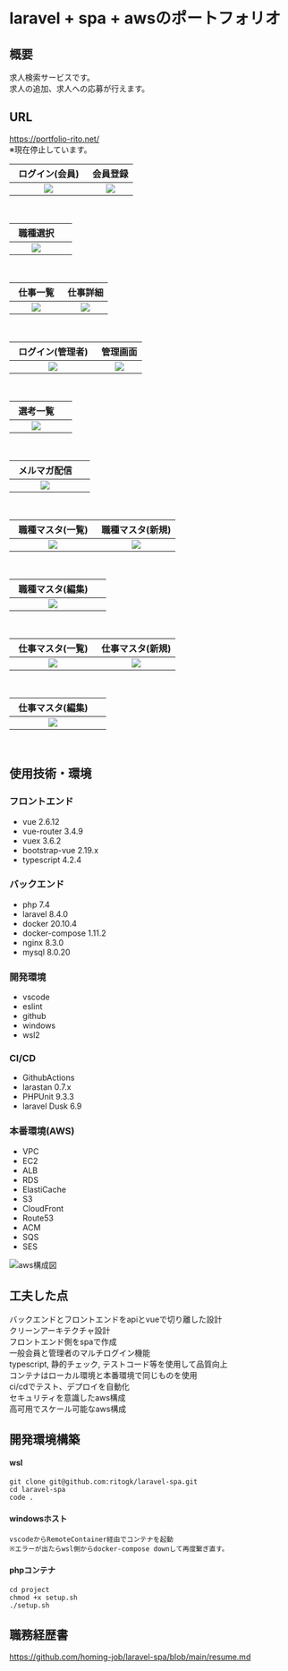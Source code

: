 # laravel + spa + awsのポートフォリオ

## 概要
求人検索サービスです。<br>
求人の追加、求人への応募が行えます。

## URL
https://portfolio-rito.net/<br>
※現在停止しています。

| ログイン(会員)　|会員登録  |
| :----: | :----: |
| <img src="https://user-images.githubusercontent.com/72111956/128485140-f79f1455-1c1d-40f0-815c-1a14431821a2.png">   | <img src="https://user-images.githubusercontent.com/72111956/128484253-74ea0ff4-58dd-4de8-813a-d13bd3c83a74.png">   |
<br>

| 職種選択　|  |
| :----: | :----: |
| <img src="https://user-images.githubusercontent.com/72111956/128484272-acff4141-c1ca-442a-9e7a-cc6bde9c1402.png">   |   |
<br>

| 仕事一覧　|仕事詳細  |
| :----: | :----: |
| <img src="https://user-images.githubusercontent.com/72111956/128484261-4b470a56-a841-4821-84ec-223fa16040f3.png">   | <img src="https://user-images.githubusercontent.com/72111956/128484855-6db556c5-9e55-411b-9216-38d152b93f2c.png">   |
<br>

| ログイン(管理者)　|管理画面  |
| :----: | :----: |
| <img src="https://user-images.githubusercontent.com/72111956/128485143-120a0c14-0239-44b7-acb8-8160f09dc440.png">   | <img src="https://user-images.githubusercontent.com/72111956/120468483-3dae8100-c3dc-11eb-85fb-c2f95b207100.PNG">   |
<br>

| 選考一覧　|  |
| :----: | :----: |
| <img src="https://user-images.githubusercontent.com/72111956/120408952-f77d0180-c38a-11eb-933e-57bd51f473cb.png">   |   |
<br>

| メルマガ配信　|  |
| :----: | :----: |
| <img src="https://user-images.githubusercontent.com/72111956/130606373-bc742ed1-71d4-4886-95d7-2d3ad82c9921.png">   |   |
<br>

| 職種マスタ(一覧)　|職種マスタ(新規)  |
| :----: | :----: |
| <img src="https://user-images.githubusercontent.com/72111956/120468478-3c7d5400-c3dc-11eb-9c07-8234287aff5c.PNG">   | <img src="https://user-images.githubusercontent.com/72111956/120468492-4010db00-c3dc-11eb-9903-a13d70a2b7b5.PNG">   |
<br>

| 職種マスタ(編集)　|  |
| :----: | :----: |
| <img src="https://user-images.githubusercontent.com/72111956/120468484-3dae8100-c3dc-11eb-93b1-2c0ec5d40d6b.png">   |   |
<br>

| 仕事マスタ(一覧)　|仕事マスタ(新規)  |
| :----: | :----: |
| <img src="https://user-images.githubusercontent.com/72111956/120408942-f51aa780-c38a-11eb-8593-6bf999d57296.png">   | <img src="https://user-images.githubusercontent.com/72111956/120408950-f64bd480-c38a-11eb-9f7f-be43865d30c0.png">   |
<br>

| 仕事マスタ(編集)　|  |
| :----: | :----: |
| <img src="https://user-images.githubusercontent.com/72111956/120408951-f6e46b00-c38a-11eb-851d-6d733c503f70.png">   |   |
<br>

## 使用技術・環境
### フロントエンド
- vue 2.6.12
- vue-router 3.4.9
- vuex 3.6.2
- bootstrap-vue 2.19.x
- typescript 4.2.4

### バックエンド
- php 7.4
- laravel 8.4.0
- docker 20.10.4
- docker-compose 1.11.2
- nginx 8.3.0
- mysql 8.0.20

### 開発環境
- vscode
- eslint
- github
- windows
- wsl2

### CI/CD
- GithubActions
- larastan 0.7.x
- PHPUnit 9.3.3
- laravel Dusk 6.9

### 本番環境(AWS)
- VPC
- EC2
- ALB
- RDS
- ElastiCache
- S3
- CloudFront
- Route53
- ACM
- SQS
- SES

![aws構成図](https://user-images.githubusercontent.com/72111956/130606812-6b3fc365-8e19-44bf-897a-d06a5b8b7ec7.png)

## 工夫した点
バックエンドとフロントエンドをapiとvueで切り離した設計<br>
クリーンアーキテクチャ設計<br>
フロントエンド側をspaで作成<br>
一般会員と管理者のマルチログイン機能<br>
typescript, 静的チェック, テストコード等を使用して品質向上<br>
コンテナはローカル環境と本番環境で同じものを使用<br>
ci/cdでテスト、デプロイを自動化<br>
セキュリティを意識したaws構成<br>
高可用でスケール可能なaws構成<br>

## 開発環境構築

#### wsl
```
git clone git@github.com:ritogk/laravel-spa.git
cd laravel-spa
code .
```

#### windowsホスト
```
vscodeからRemoteContainer経由でコンテナを起動
※エラーが出たらwsl側からdocker-compose downして再度繋ぎ直す。
```

#### phpコンテナ
```
cd project
chmod +x setup.sh
./setup.sh
```



## 職務経歴書
https://github.com/homing-job/laravel-spa/blob/main/resume.md
